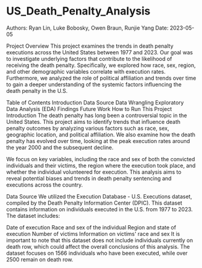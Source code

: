 # US_Death_Penalty_Analysis
Authors: Ryan Lin, Luke Bobosky, Owen Braun, Runjie Yang
Date: 2023-05-05

Project Overview
This project examines the trends in death penalty executions across the United States between 1977 and 2023. Our goal was to investigate underlying factors that contribute to the likelihood of receiving the death penalty. Specifically, we explored how race, sex, region, and other demographic variables correlate with execution rates. Furthermore, we analyzed the role of political affiliation and trends over time to gain a deeper understanding of the systemic factors influencing the death penalty in the U.S.

Table of Contents
Introduction
Data Source
Data Wrangling
Exploratory Data Analysis (EDA)
Findings
Future Work
How to Run This Project
Introduction
The death penalty has long been a controversial topic in the United States. This project aims to identify trends that influence death penalty outcomes by analyzing various factors such as race, sex, geographic location, and political affiliation. We also examine how the death penalty has evolved over time, looking at the peak execution rates around the year 2000 and the subsequent decline.

We focus on key variables, including the race and sex of both the convicted individuals and their victims, the region where the execution took place, and whether the individual volunteered for execution. This analysis aims to reveal potential biases and trends in death penalty sentencing and executions across the country.

Data Source
We utilized the Execution Database - U.S. Executions dataset, compiled by the Death Penalty Information Center (DPIC). This dataset contains information on individuals executed in the U.S. from 1977 to 2023. The dataset includes:

Date of execution
Race and sex of the individual
Region and state of execution
Number of victims
Information on victims' race and sex
It is important to note that this dataset does not include individuals currently on death row, which could affect the overall conclusions of this analysis. The dataset focuses on 1566 individuals who have been executed, while over 2500 remain on death row.
